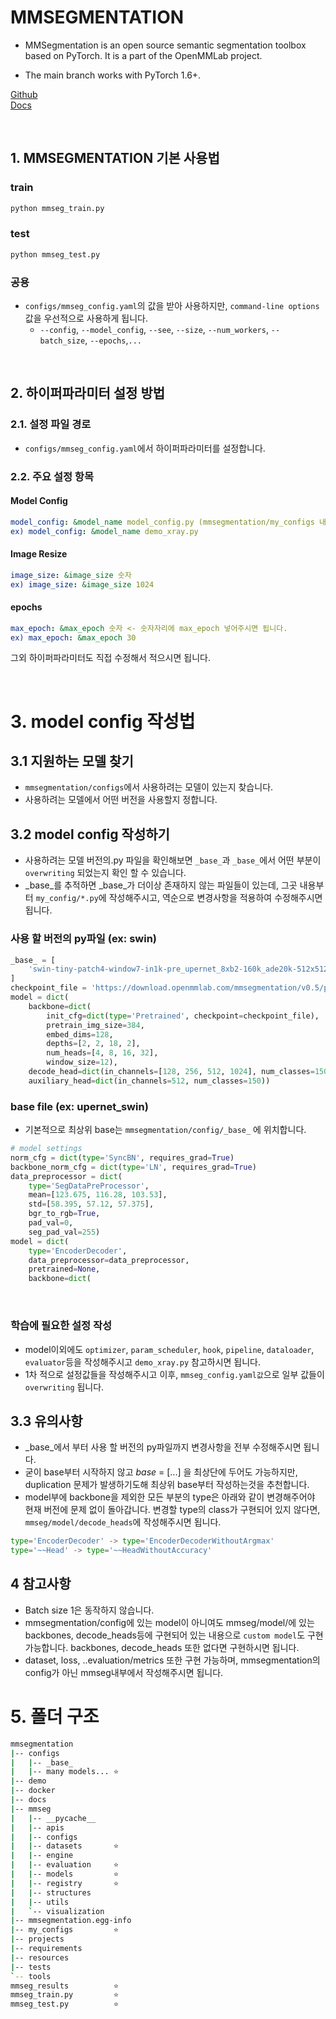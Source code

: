 # MMSEGMENTATION
- MMSegmentation is an open source semantic segmentation toolbox based on PyTorch. It is a part of the OpenMMLab project.

- The main branch works with PyTorch 1.6+.

[Github](https://github.com/open-mmlab/mmsegmentation)<br>
[Docs](https://mmsegmentation.readthedocs.io/en/latest/)

<br>

## 1. MMSEGMENTATION 기본 사용법

### train
```python
python mmseg_train.py
```
### test
```python
python mmseg_test.py
```

### 공용

- `configs/mmseg_config.yaml`의 값을 받아 사용하지만, `command-line options` 값을 우선적으로 사용하게 됩니다. <br>
  - `--config`, `--model_config`, `--see`, `--size`, `--num_workers`, `--batch_size`, `--epochs`,`...`

<br>



## 2. 하이퍼파라미터 설정 방법
### 2.1. 설정 파일 경로
- `configs/mmseg_config.yaml`에서 하이퍼파라미터를 설정합니다.

### 2.2. 주요 설정 항목
#### Model Config
```yaml
model_config: &model_name model_config.py (mmsegmentation/my_configs 내부에 위치하여야 합니다.)
ex) model_config: &model_name demo_xray.py
```
#### Image Resize
```yaml
image_size: &image_size 숫자
ex) image_size: &image_size 1024
```

#### epochs
```yaml
max_epoch: &max_epoch 숫자 <- 숫자자리에 max_epoch 넣어주시면 됩니다.
ex) max_epoch: &max_epoch 30
```

그외 하이퍼파라미터도 직접 수정해서 적으시면 됩니다.
 
<br>

# 3. model config 작성법
## 3.1 지원하는 모델 찾기
- `mmsegmentation/configs`에서 사용하려는 모델이 있는지 찾습니다.
- 사용하려는 모델에서 어떤 버전을 사용할지 정합니다.

## 3.2 model config 작성하기
- 사용하려는 모델 버전의.py 파일을 확인해보면 `_base_`과 `_base_`에서 어떤 부분이 `overwriting` 되었는지 확인 할 수 있습니다.
- _base_를 추적하면 _base_가 더이상 존재하지 않는 파일들이 있는데, 그곳 내용부터 `my_config/*.py`에 작성해주시고, 역순으로 변경사항을 적용하여 수정해주시면 됩니다.

### 사용 할 버전의 py파일 (ex: swin)
```python
_base_ = [
    'swin-tiny-patch4-window7-in1k-pre_upernet_8xb2-160k_ade20k-512x512.py'
]
checkpoint_file = 'https://download.openmmlab.com/mmsegmentation/v0.5/pretrain/swin/swin_base_patch4_window12_384_20220317-55b0104a.pth'  # noqa
model = dict(
    backbone=dict(
        init_cfg=dict(type='Pretrained', checkpoint=checkpoint_file),
        pretrain_img_size=384,
        embed_dims=128,
        depths=[2, 2, 18, 2],
        num_heads=[4, 8, 16, 32],
        window_size=12),
    decode_head=dict(in_channels=[128, 256, 512, 1024], num_classes=150),
    auxiliary_head=dict(in_channels=512, num_classes=150))
```
### base file (ex: upernet_swin)
- 기본적으로 최상위 base는 `mmsegmentation/config/_base_` 에 위치합니다.
```python
# model settings
norm_cfg = dict(type='SyncBN', requires_grad=True)
backbone_norm_cfg = dict(type='LN', requires_grad=True)
data_preprocessor = dict(
    type='SegDataPreProcessor',
    mean=[123.675, 116.28, 103.53],
    std=[58.395, 57.12, 57.375],
    bgr_to_rgb=True,
    pad_val=0,
    seg_pad_val=255)
model = dict(
    type='EncoderDecoder',
    data_preprocessor=data_preprocessor,
    pretrained=None,
    backbone=dict(
```
<br>

### 학습에 필요한 설정 작성
- model이외에도 `optimizer`, `param_scheduler`, `hook`, `pipeline`, `dataloader`, `evaluator`등을 작성해주시고 `demo_xray.py` 참고하시면 됩니다.
- 1차 적으로 설정값들을 작성해주시고 이후, `mmseg_config.yaml값`으로 일부 값들이 `overwriting` 됩니다.

## 3.3 유의사항
- _base_에서 부터 사용 할 버전의 py파일까지 변경사항을 전부 수정해주시면 됩니다.
- 굳이 base부터 시작하지 않고 _base_ = [...] 을 최상단에 두어도 가능하지만, duplication 문제가 발생하기도해 최상위 base부터 작성하는것을 추천합니다.
- model부에 backbone을 제외한 모든 부분의 type은 아래와 같이 변경해주어야 현재 버전에 문제 없이 돌아갑니다. 변경할 type의 class가 구현되어 있지 않다면, `mmseg/model/decode_heads`에 작성해주시면 됩니다.

```python
type='EncoderDecoder' -> type='EncoderDecoderWithoutArgmax'
type='~~Head' -> type='~~HeadWithoutAccuracy'
```

## 4 참고사항
- Batch size 1은 동작하지 않습니다.
- mmsegmentation/config에 있는 model이 아니여도 mmseg/model/에 있는 backbones, decode_heads등에 구현되어 있는 내용으로 `custom model`도 구현 가능합니다. backbones, decode_heads 또한 없다면 구현하시면 됩니다.
- dataset, loss, ..evaluation/metrics 또한 구현 가능하며, mmsegmentation의 config가 아닌 mmseg내부에서 작성해주시면 됩니다. 

# 5. 폴더 구조
```bash
mmsegmentation
|-- configs
|   |-- _base_
|   |-- many models... ⭐
|-- demo
|-- docker
|-- docs
|-- mmseg
|   |-- __pycache__
|   |-- apis
|   |-- configs        
|   |-- datasets       ⭐
|   |-- engine
|   |-- evaluation     ⭐
|   |-- models         ⭐
|   |-- registry       ⭐
|   |-- structures
|   |-- utils
|   `-- visualization
|-- mmsegmentation.egg-info
|-- my_configs         ⭐
|-- projects
|-- requirements
|-- resources
|-- tests
`-- tools
mmseg_results          ⭐
mmseg_train.py         ⭐
mmseg_test.py          ⭐


```